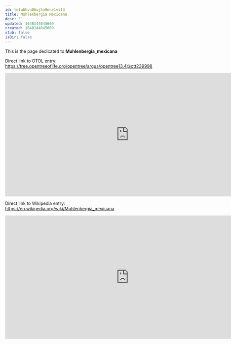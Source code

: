 ```yaml
---
id: te1u6hvn06uj5a9nne1vi13
title: Muhlenbergia Mexicana
desc: ''
updated: 1648144045669
created: 1648144045669
stub: false
isDir: false
---
```

This is the page dedicated to **Muhlenbergia_mexicana**


Direct link to OTOL entry: https://tree.opentreeoflife.org/opentree/argus/opentree13.4@ott239998



<html>
    <body>
    <iframe src="https://tree.opentreeoflife.org/opentree/argus/opentree13.4@ott239998"
    width="800" height="400" frameborder="0" allowfullscreen> </iframe>
    </body>
</html>
    


Direct link to Wikipedia entry: https://en.wikipedia.org/wiki/Muhlenbergia_mexicana



<html>
    <body>
    <iframe src="https://en.wikipedia.org/wiki/Muhlenbergia_mexicana"
    width="800" height="400" frameborder="0" allowfullscreen> </iframe>
    </body>
</html>
    
